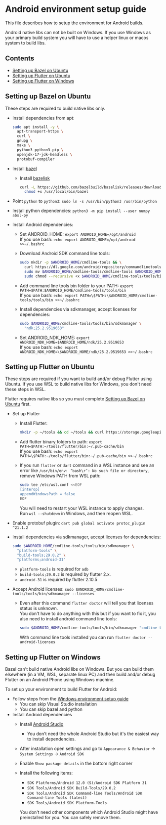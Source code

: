 # Android environment setup guide

This file describes how to setup the environment for Android builds.

Android native libs can not be built on Windows.
If you use Windows as your primary build system you will have to use a helper linux or macos system to build libs.

## Contents

* [Setting up Bazel on Ubuntu](#setting-up-bazel-on-ubuntu)
* [Setting up Flutter on Ubuntu](#setting-up-flutter-on-ubuntu)
* [Setting up Flutter on Windows](#setting-up-flutter-on-windows)

[comment]: # (Don't remove spaces at the end of lines, they force line breaks)

## Setting up Bazel on Ubuntu

These steps are required to build native libs only.

* Install dependencies from apt:

  ```bash
  sudo apt install -y \
    apt-transport-https \
    curl \
    gnupg \
    make \
    python3 python3-pip \
    openjdk-17-jdk-headless \
    protobuf-compiler
  ```

* Install [bazel](https://bazel.build/install/ubuntu)
  * Install [bazelisk](https://bazel.build/install/bazelisk)

    ```bash
    curl -L https://github.com/bazelbuild/bazelisk/releases/download/v1.16.0/bazelisk-linux-amd64 -o /usr/local/bin/bazel && \
      chmod +x /usr/local/bin/bazel
    ```

* Point `python` to `python3`: `sudo ln -s /usr/bin/python3 /usr/bin/python`
* Install python dependencies: `python3 -m pip install --user numpy absl-py`
* Install Android dependencies:
  * Set ANDROID_HOME: `export ANDROID_HOME=/opt/android`  
  If you use bash: `echo export ANDROID_HOME=/opt/android >>~/.bashrc`
  * Download Android SDK command line tools:

    ```bash
    sudo mkdir -p $ANDROID_HOME/cmdline-tools && \
      curl https://dl.google.com/android/repository/commandlinetools-linux-7583922_latest.zip | sudo busybox unzip -q -d $ANDROID_HOME/cmdline-tools - && \
      sudo mv $ANDROID_HOME/cmdline-tools/cmdline-tools $ANDROID_HOME/cmdline-tools/tools && \
      sudo chmod --recursive +x $ANDROID_HOME/cmdline-tools/tools/bin
    ```

  * Add command line tools bin folder to your PATH: `export PATH=$PATH:$ANDROID_HOME/cmdline-tools/tools/bin`  
  If you use bash: `echo export PATH=\$PATH:\$ANDROID_HOME/cmdline-tools/tools/bin >>~/.bashrc`
  * Install dependencies via sdkmanager, accept licenses for dependencies:

    ```bash
    sudo $ANDROID_HOME/cmdline-tools/tools/bin/sdkmanager \
      "ndk;25.2.9519653"
    ```

  * Set ANDROID_NDK_HOME: `export ANDROID_NDK_HOME=$ANDROID_HOME/ndk/25.2.9519653`  
  If you use bash: `echo export ANDROID_NDK_HOME=\$ANDROID_HOME/ndk/25.2.9519653 >>~/.bashrc`

## Setting up Flutter on Ubuntu

These steps are required if you want to build and/or debug Flutter using Ubuntu.
If you use WSL to build native libs for Windows, you don't need these steps in WSL.

Flutter requires native libs so you must complete [Setting up Bazel on Ubuntu](#setting-up-bazel-on-ubuntu) first.

* Set up Flutter
  * Install Flutter:

    ```bash
    mkdir -p ~/tools && cd ~/tools && curl https://storage.googleapis.com/flutter_infra_release/releases/stable/linux/flutter_linux_3.19.6-stable.tar.xz | tar Jxf -
    ```

  * Add flutter binary folders to path: `export PATH=$PATH:~/tools/flutter/bin:~/.pub-cache/bin`  
    If you use bash: `echo export PATH=\$PATH:~/tools/flutter/bin:~/.pub-cache/bin >>~/.bashrc`
  * If you run `flutter` or `dart` command in a WSL instance and see an error like `/usr/bin/env: ‘bash\r’: No such file or directory`, remove Windows PATH from WSL path:

    ```bash
    sudo tee /etc/wsl.conf <<EOF
    [interop]
    appendWindowsPath = false
    EOF
    ```

    You will need to restart your WSL instance to apply changes.  
    Run `wsl --shutdown` in Windows, and then reopen WSL.
* Enable protobuf plugin: `dart pub global activate protoc_plugin ^21.1.2`

* Install dependencies via sdkmanager, accept licenses for dependencies:

  ```bash
  sudo $ANDROID_HOME/cmdline-tools/tools/bin/sdkmanager \
    "platform-tools" \
    "build-tools;29.0.2" \
    "platforms;android-31"
  ```

  * `platform-tools` is required for `adb`
  * `build-tools;29.0.2` is required by flutter 2.x.  
  * `android-31` is required by flutter 2.10.5

* Accept Android licenses: `sudo $ANDROID_HOME/cmdline-tools/tools/bin/sdkmanager --licenses`
  * Even after this command `flutter doctor` will tell you that licenses status is unknown.  
    You don't have to do anything with this
    but if you want to fix it, you also need to install android command line tools:

    ```bash
    sudo $ANDROID_HOME/cmdline-tools/tools/bin/sdkmanager "cmdline-tools;latest"
    ```

    With command line tools installed you can run `flutter doctor --android-licenses`

## Setting up Flutter on Windows

Bazel can't build native Android libs on Windows.
But you can build them elsewhere (in a VM, WSL, separate linux PC) and then build and/or debug Flutter on an Android Phone using Windows machine.

To set up your environment to build Flutter for Android:

* Follow steps from the [Windows environment setup guide](./env-setup-windows.md#setting-up-the-environment)
  * You can skip Visual Studio installation
  * You can skip bazel and python
* Install Android dependencies
  <!-- markdown-link-check-disable-next-line -->
  * Install [Android Studio](https://developer.android.com/studio/#downloads)
    * You don't need the whole Android Studio but it's the easiest way to install dependencies.
  * After installation open settings and go to `Appearance & Behavior` → `System Settings` → `Android SDK`  
  * Enable `Show package details` in the bottom right corner
  * Install the following items:
    * `SDK Platforms/Android 12.0 (S)/Android SDK Platform 31`
    * `SDK Tools/Android SDK Build-Tools/29.0.2`
    * `SDK Tools/Android SDK Command-line Tools/Android SDK Command-line Tools (latest)`
    * `SDK Tools/Android SDK Platform-Tools`

    You don't need other components which Android Studio might have preinstalled for you. You can safely remove them.

[comment]: # (TODO add info about installing formatting tools)
